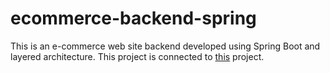 # ecommerce-backend-spring

This is an e-commerce web site backend developed using Spring Boot and layered architecture. This project is connected to [this](https://github.com/aliemregk/ecommerce-frontend-angular) project.
